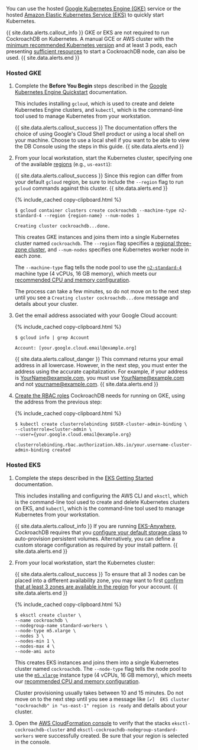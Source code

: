You can use the hosted [Google Kubernetes Engine (GKE)](#hosted-gke) service or the hosted [Amazon Elastic Kubernetes Service (EKS)](#hosted-eks) to quickly start Kubernetes.

{{ site.data.alerts.callout_info }}
GKE or EKS are not required to run CockroachDB on Kubernetes. A manual GCE or AWS cluster with the [minimum recommended Kubernetes version](#kubernetes-version) and at least 3 pods, each presenting [sufficient resources](#resources) to start a CockroachDB node, can also be used.
{{ site.data.alerts.end }}

### Hosted GKE

1. Complete the **Before You Begin** steps described in the [Google Kubernetes Engine Quickstart](https://cloud.google.com/kubernetes-engine/docs/quickstart) documentation.

    This includes installing `gcloud`, which is used to create and delete Kubernetes Engine clusters, and `kubectl`, which is the command-line tool used to manage Kubernetes from your workstation.

    {{ site.data.alerts.callout_success }}
    The documentation offers the choice of using Google's Cloud Shell product or using a local shell on your machine. Choose to use a local shell if you want to be able to view the DB Console using the steps in this guide.
    {{ site.data.alerts.end }}

2. From your local workstation, start the Kubernetes cluster, specifying one of the available [regions](https://cloud.google.com/compute/docs/regions-zones#available) (e.g., `us-east1`):

    {{ site.data.alerts.callout_success }}
    Since this region can differ from your default `gcloud` region, be sure to include the `--region` flag to run `gcloud` commands against this cluster.
    {{ site.data.alerts.end }}

    {%  include_cached copy-clipboard.html %}
    ~~~ shell
    $ gcloud container clusters create cockroachdb --machine-type n2-standard-4 --region {region-name} --num-nodes 1
    ~~~

    ~~~
    Creating cluster cockroachdb...done.
    ~~~

    This creates GKE instances and joins them into a single Kubernetes cluster named `cockroachdb`. The `--region` flag specifies a [regional three-zone cluster](https://cloud.google.com/kubernetes-engine/docs/how-to/creating-a-regional-cluster), and `--num-nodes` specifies one Kubernetes worker node in each zone.

    The `--machine-type` flag tells the node pool to use the [`n2-standard-4`](https://cloud.google.com/compute/docs/machine-types#standard_machine_types) machine type (4 vCPUs, 16 GB memory), which meets our [recommended CPU and memory configuration](recommended-production-settings.html#basic-hardware-recommendations).

    The process can take a few minutes, so do not move on to the next step until you see a `Creating cluster cockroachdb...done` message and details about your cluster.

3. Get the email address associated with your Google Cloud account:

    {%  include_cached copy-clipboard.html %}
    ~~~ shell
    $ gcloud info | grep Account
    ~~~

    ~~~
    Account: [your.google.cloud.email@example.org]
    ~~~

    {{ site.data.alerts.callout_danger }}
    This command returns your email address in all lowercase. However, in the next step, you must enter the address using the accurate capitalization. For example, if your address is YourName@example.com, you must use YourName@example.com and not yourname@example.com.
    {{ site.data.alerts.end }}

4. [Create the RBAC roles](https://cloud.google.com/kubernetes-engine/docs/how-to/role-based-access-control#prerequisites_for_using_role-based_access_control) CockroachDB needs for running on GKE, using the address from the previous step:

    {%  include_cached copy-clipboard.html %}
    ~~~ shell
    $ kubectl create clusterrolebinding $USER-cluster-admin-binding \
    --clusterrole=cluster-admin \
    --user={your.google.cloud.email@example.org}
    ~~~

    ~~~
    clusterrolebinding.rbac.authorization.k8s.io/your.username-cluster-admin-binding created
    ~~~

### Hosted EKS

1. Complete the steps described in the [EKS Getting Started](https://docs.aws.amazon.com/eks/latest/userguide/getting-started-eksctl.html) documentation.

    This includes installing and configuring the AWS CLI and `eksctl`, which is the command-line tool used to create and delete Kubernetes clusters on EKS, and `kubectl`, which is the command-line tool used to manage Kubernetes from your workstation.

    {{ site.data.alerts.callout_info }}
    If you are running [EKS-Anywhere](https://aws.amazon.com/eks/eks-anywhere/), CockroachDB requires that you [configure your default storage class](https://kubernetes.io/docs/tasks/administer-cluster/change-default-storage-class/) to auto-provision persistent volumes. Alternatively, you can define a custom storage configuration as required by your install pattern.
    {{ site.data.alerts.end }}

2. From your local workstation, start the Kubernetes cluster:

    {{ site.data.alerts.callout_success }}
    To ensure that all 3 nodes can be placed into a different availability zone, you may want to first [confirm that at least 3 zones are available in the region](https://docs.aws.amazon.com/AWSEC2/latest/UserGuide/using-regions-availability-zones.html#availability-zones-describe) for your account.
    {{ site.data.alerts.end }}

    {%  include_cached copy-clipboard.html %}
    ~~~ shell
    $ eksctl create cluster \
    --name cockroachdb \
    --nodegroup-name standard-workers \
    --node-type m5.xlarge \
    --nodes 3 \
    --nodes-min 1 \
    --nodes-max 4 \
    --node-ami auto
    ~~~

    This creates EKS instances and joins them into a single Kubernetes cluster named `cockroachdb`. The `--node-type` flag tells the node pool to use the [`m5.xlarge`](https://aws.amazon.com/ec2/instance-types/) instance type (4 vCPUs, 16 GB memory), which meets our [recommended CPU and memory configuration](recommended-production-settings.html#basic-hardware-recommendations).

    Cluster provisioning usually takes between 10 and 15 minutes. Do not move on to the next step until you see a message like `[✔]  EKS cluster "cockroachdb" in "us-east-1" region is ready` and details about your cluster.

3. Open the [AWS CloudFormation console](https://console.aws.amazon.com/cloudformation/home) to verify that the stacks `eksctl-cockroachdb-cluster` and `eksctl-cockroachdb-nodegroup-standard-workers` were successfully created. Be sure that your region is selected in the console.